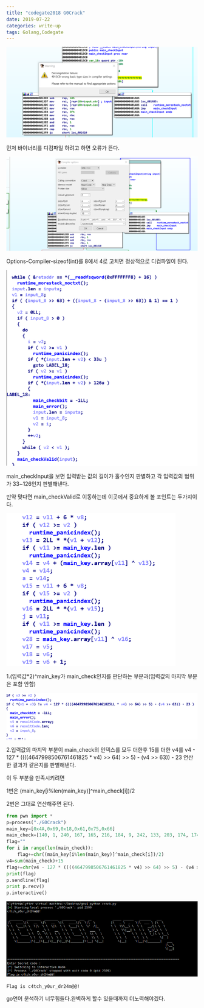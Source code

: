 ```yaml
---
title: "codegate2018 G0Crack"
date: 2019-07-22
categories: write-up
tags: Golang,Codegate
---
```


![error](https://raw.githubusercontent.com/slyfizz3/slyfizz3.github.io/master/image/G0Crack/error.png)

먼저 바이너리를 디컴파일 하려고 하면 오류가 뜬다.

![compiler](https://raw.githubusercontent.com/slyfizz3/slyfizz3.github.io/master/image/G0Crack/compiler.png)


Options-Compiler-sizeof(int)를 8에서 4로 고치면 정상적으로 디컴파일이 된다.


![input](https://raw.githubusercontent.com/slyfizz3/slyfizz3.github.io/master/image/G0Crack/input.png)

main_checkInput을 보면 입력받는 값의 길이가 홀수인지 판별하고 각 입력값의 범위가 33~126인지 판별해낸다.

만약 맞다면 main_checkValid로 이동하는데 이곳에서 중요하게 볼 포인트는 두가지이다.

![point1](https://raw.githubusercontent.com/slyfizz3/slyfizz3.github.io/master/image/G0Crack/poin1.png)

1.(입력값*2)^main_key가 main_check인지를 판단하는 부분과(입력값의 마지막 부분은 포함 안함)

![point2](https://raw.githubusercontent.com/slyfizz3/slyfizz3.github.io/master/image/G0Crack/point2.png)

2.입력값의 마지막 부분이 main_check의 인덱스를 모두 더한후 15를 더한 v4를 
v4 - 127 * ((((4647998506761461825 * v4) >> 64) >> 5) - (v4 >> 63)) - 23
연산한 결과가 같은지를 판별해낸다.

이 두 부분을 만족시키려면

1번은 (main_key[i%len(main_key)]^main_check[i])/2

2번은 그대로 연산해주면 된다.

```python
from pwn import *
p=process("./G0Crack")
main_key=[0x4A,0x69,0x18,0x61,0x75,0x66]
main_check=[140, 1, 240, 167, 165, 216, 184, 9, 242, 133, 203, 174, 174, 13, 112, 187, 245, 230]
flag=""
for i in range(len(main_check)):
	flag+=chr((main_key[i%len(main_key)]^main_check[i])/2)
v4=sum(main_check)+15
flag+=chr(v4 - 127 * ((((4647998506761461825 * v4) >> 64) >> 5) - (v4 >> 63)) - 23 )
print(flag)
p.sendline(flag)
print p.recv()
p.interactive()
```

![result](https://raw.githubusercontent.com/slyfizz3/slyfizz3.github.io/master/image/G0Crack/result.png)

```
Flag is c4tch_y0ur_dr24m@@!
```

go언어 분석하기 너무힘들다.완벽하게 할수 있을때까지 더노력해야겠다.
